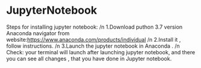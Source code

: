 # JupyterNotebook

Steps for installing jupyter notebook: /n
1.Download puthon 3.7 version Anaconda navigator from website:https://www.anaconda.com/products/individual /n
2.Install it , follow instructions. /n
3.Launch the jupyter notebook in Anaconda . /n
Check: your terminal will launch after launching jupyter notebook, and there you can see all changes , that you have done in Jupyter notebook.
